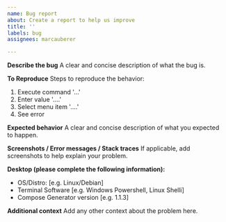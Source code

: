 ```yaml
---
name: Bug report
about: Create a report to help us improve
title: ''
labels: bug
assignees: marcauberer

---
```


**Describe the bug**
A clear and concise description of what the bug is.

**To Reproduce**
Steps to reproduce the behavior:
1. Execute command '...'
2. Enter value '....'
3. Select menu item '....'
4. See error

**Expected behavior**
A clear and concise description of what you expected to happen.

**Screenshots / Error messages / Stack traces**
If applicable, add screenshots to help explain your problem.

**Desktop (please complete the following information):**
 - OS/Distro: [e.g. Linux/Debian]
 - Terminal Software [e.g. Windows Powershell, Linux Shelli]
 - Compose Generator version [e.g. 1.1.3]

**Additional context**
Add any other context about the problem here.
